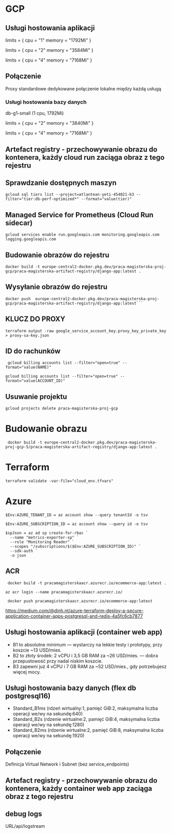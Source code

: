 # GCP

## Usługi hostowania aplikacji

limits = {
cpu = "1"
memory = "1792Mi"
}

limits = {
cpu = "2"
memory = "3584Mi"
}

limits = {
cpu = "4"
memory = "7168Mi"
}

## Połączenie

Proxy standardowe dedykowane połączenie lokalne między każdą usługą

### Usługi hostowania bazy danych

db-g1-small (1 cpu, 1792Mi)

limits = {
cpu = "2"
memory = "3840Mi"
}

limits = {
cpu = "4"
memory = "7168Mi"
}

## Artefact registry - przechowywanie obrazu do kontenera, każdy cloud run zaciąga obraz z tego rejestru

## Sprawdzanie dostępnych maszyn

```
gcloud sql tiers list --project=atlantean-yeti-454021-b3 --filter="tier:db-perf-optimized*" --format="value(tier)"
```

## Managed Service for Prometheus (Cloud Run sidecar)

```
gcloud services enable run.googleapis.com monitoring.googleapis.com logging.googleapis.com
```

## Budowanie obrazów do rejestru

```
docker build -t europe-central2-docker.pkg.dev/praca-magisterska-proj-gcp/praca-magisterska-artifact-registry/django-app:latest .
```

## Wysyłanie obrazów do rejestru

````
docker push  europe-central2-docker.pkg.dev/praca-magisterska-proj-gcp/praca-magisterska-artifact-registry/django-app:latest```
````

## KLUCZ DO PROXY

```
terraform output -raw google_service_account_key.proxy_key_private_key > proxy-sa-key.json
```

## ID do rachunków

```
 gcloud billing accounts list --filter="open=true" --format="value(NAME)"
```

```
gcloud billing accounts list --filter="open=true" --format="value(ACCOUNT_ID)"
```

## Usuwanie projektu

```
gcloud projects delete praca-magisterska-proj-gcp
```

# Budowanie obrazu

` docker build -t europe-central2-docker.pkg.dev/praca-magisterska-proj-gcp-5/praca-magisterska-artifact-registry/django-app:latest .`

# Terraform

```
terraform validate -var-file="cloud_env.tfvars"
```

# Azure

```
$Env:AZURE_TENANT_ID = az account show --query tenantId -o tsv
```

```
$Env:AZURE_SUBSCRIPTION_ID = az account show --query id -o tsv
```

```
$spJson = az ad sp create-for-rbac `
  --name "metrics-exporter-sp" `
  --role "Monitoring Reader" `
  --scopes "/subscriptions/$($Env:AZURE_SUBSCRIPTION_ID)" `
  --sdk-auth `
  -o json
```

## ACR

```
 docker build -t pracamagisterskaacr.azurecr.io/ecommerce-app:latest .
```

```
az acr login --name pracamagisterskaacr.azurecr.io/
```

```
 docker push pracamagisterskaacr.azurecr.io/ecommerce-app:latest
```
https://medium.com/@dinh.nt/azure-terraform-deploy-a-secure-application-container-apps-postgresql-and-redis-4a5fc6cb7877
## Usługi hostowania aplikacji (container web app)

- B1 to absolutne minimum — wystarczy na lekkie testy i prototypy, przy koszcie ~13 USD/mies.
- B2 to złoty środek: 2 vCPU i 3,5 GB RAM za ~26 USD/mies. — dobra przepustowość przy nadal niskim koszcie.
- B3 zapewni już 4 vCPU i 7 GB RAM za ~52 USD/mies., gdy potrzebujesz więcej mocy.

## Usługi hostowania bazy danych (flex db postgresql16)

- Standard_B1ms (rdzeń wirtualny:1, pamięć GiB:2, maksymalna liczba operacji we/wy na sekundę:640)
- Standard_B2s (rdzenie wirtualne:2, pamięć GiB:4, maksymalna liczba operacji we/wy na sekundę:1280)
- Standard_B2ms (rdzenie wirtualne:2, pamięć GiB:8, maksymalna liczba operacji we/wy na sekundę:1920)

## Połączenie

Definicja Virtual Network i Subnet (bez service_endpoints)

## Artefact registry - przechowywanie obrazu do kontenera, każdy container web app zaciąga obraz z tego rejestru

## debug logs

URL/api/logstream
